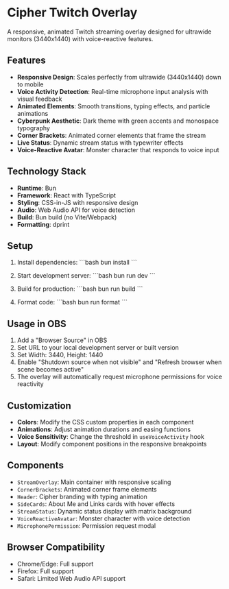 # Cipher Twitch Overlay

A responsive, animated Twitch streaming overlay designed for ultrawide monitors (3440x1440) with voice-reactive features.

## Features

- **Responsive Design**: Scales perfectly from ultrawide (3440x1440) down to mobile
- **Voice Activity Detection**: Real-time microphone input analysis with visual feedback
- **Animated Elements**: Smooth transitions, typing effects, and particle animations
- **Cyberpunk Aesthetic**: Dark theme with green accents and monospace typography
- **Corner Brackets**: Animated corner elements that frame the stream
- **Live Status**: Dynamic stream status with typewriter effects
- **Voice-Reactive Avatar**: Monster character that responds to voice input

## Technology Stack

- **Runtime**: Bun
- **Framework**: React with TypeScript
- **Styling**: CSS-in-JS with responsive design
- **Audio**: Web Audio API for voice detection
- **Build**: Bun build (no Vite/Webpack)
- **Formatting**: dprint

## Setup

1. Install dependencies:
\`\`\`bash
bun install
\`\`\`

2. Start development server:
\`\`\`bash
bun run dev
\`\`\`

3. Build for production:
\`\`\`bash
bun run build
\`\`\`

4. Format code:
\`\`\`bash
bun run format
\`\`\`

## Usage in OBS

1. Add a "Browser Source" in OBS
2. Set URL to your local development server or built version
3. Set Width: 3440, Height: 1440
4. Enable "Shutdown source when not visible" and "Refresh browser when scene becomes active"
5. The overlay will automatically request microphone permissions for voice reactivity

## Customization

- **Colors**: Modify the CSS custom properties in each component
- **Animations**: Adjust animation durations and easing functions
- **Voice Sensitivity**: Change the threshold in `useVoiceActivity` hook
- **Layout**: Modify component positions in the responsive breakpoints

## Components

- `StreamOverlay`: Main container with responsive scaling
- `CornerBrackets`: Animated corner frame elements
- `Header`: Cipher branding with typing animation
- `SideCards`: About Me and Links cards with hover effects
- `StreamStatus`: Dynamic status display with matrix background
- `VoiceReactiveAvatar`: Monster character with voice detection
- `MicrophonePermission`: Permission request modal

## Browser Compatibility

- Chrome/Edge: Full support
- Firefox: Full support
- Safari: Limited Web Audio API support
